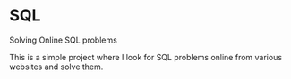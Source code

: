 # SQL
Solving Online SQL problems

This is a simple project where I look for SQL problems online from various websites and solve them.
